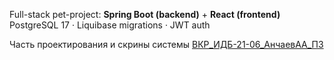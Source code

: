 Full-stack pet-project: **Spring Boot (backend)** + **React (frontend)**  
PostgreSQL 17 · Liquibase migrations · JWT auth

Часть проектирования и скрины системы [ВКР_ИДБ-21-06_АнчаевАА_ПЗ](https://github.com/aldar-a03/knowledge-base/blob/master/%D0%92%D0%9A%D0%A0_%D0%98%D0%94%D0%91-21-06_%D0%90%D0%BD%D1%87%D0%B0%D0%B5%D0%B2%D0%90%D0%90_%D0%9F%D0%97.pdf)
